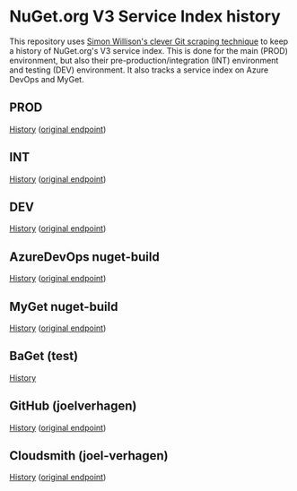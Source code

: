# NuGet.org V3 Service Index history

This repository uses [Simon Willison's clever Git scraping technique](https://simonwillison.net/2020/Oct/9/git-scraping/)
to keep a history of NuGet.org's V3 service index. This is done for the main (PROD) environment, but also their
pre-production/integration (INT) environment and testing (DEV) environment. It also tracks a service index on Azure DevOps
and MyGet.

## PROD

[History](api.nuget.org/v3/index.json) ([original endpoint](https://api.nuget.org/v3/index.json))

## INT 

[History](apiint.nugettest.org/v3/index.json) ([original endpoint](https://apiint.nugettest.org/v3/index.json))

## DEV 

[History](apidev.nugettest.org/v3/index.json) ([original endpoint](https://apidev.nugettest.org/v3/index.json))

## AzureDevOps nuget-build 

[History](pkgs.dev.azure.com/dnceng/public/_packaging/nuget-build/nuget/v3/index.json) ([original endpoint](https://pkgs.dev.azure.com/dnceng/public/_packaging/nuget-build/nuget/v3/index.json))

## MyGet nuget-build 

[History](dotnet.myget.org/F/nuget-build/api/v3/index.json) ([original endpoint](https://dotnet.myget.org/F/nuget-build/api/v3/index.json))

## BaGet (test)

[History](bagettest.azurewebsites.net/v3/index.json)

## GitHub (joelverhagen)

[History](nuget.pkg.github.com/joelverhagen/index.json) ([original endpoint](https://nuget.pkg.github.com/joelverhagen/index.json))

## Cloudsmith (joel-verhagen)

[History](nuget.cloudsmith.io/joel-verhagen-Ie9/joel-verhagen/v3/index.json) ([original endpoint](https://nuget.cloudsmith.io/joel-verhagen-Ie9/joel-verhagen/v3/index.json))

